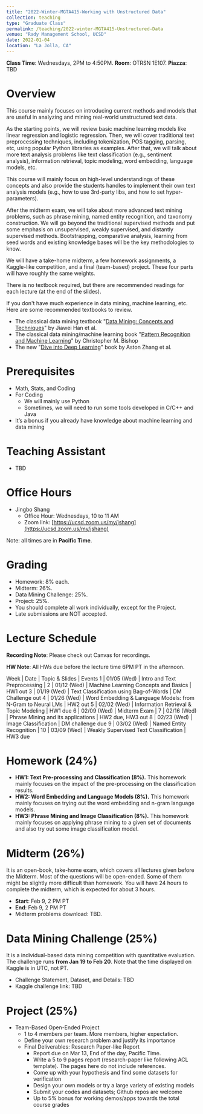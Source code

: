 ```yaml
---
title: "2022-Winter-MGTA415-Working with Unstructured Data"
collection: teaching
type: "Graduate Class"
permalink: /teaching/2022-winter-MGTA415-Unstructured-Data
venue: "Rady Management School, UCSD"
date: 2022-01-04
location: "La Jolla, CA"
---
```


**Class Time**: Wednesdays, 2PM to 4:50PM.  **Room**: OTRSN 1E107.  **Piazza**: TBD


Overview
======

This course mainly focuses on introducing current methods and models that are useful in analyzing and mining real-world unstructured text data.

As the starting points, we will review basic machine learning models like linear regression and logistic regression. Then, we will cover traditional text preprocessing techniques, including tokenization, POS tagging, parsing, etc, using popular Python libraries as examples. After that, we will talk about more text analysis problems like text classification (e.g., sentiment analysis), information retrieval, topic modeling, word embedding, language models, etc. 

This course will mainly focus on high-level understandings of these concepts and also provide the students handles to implement their own text analysis models (e.g., how to use 3rd-party libs, and how to set hyper-parameters).

After the midterm exam, we will take about more advanced text mining problems, such as phrase mining, named entity recognition, and taxonomy construction. We will go beyond the traditional supervised methods and put some emphasis on unsupervised, weakly supervised, and distantly supervised methods.
Bootstrapping, comparative analysis, learning from seed words and existing knowledge bases will be the key methodologies to know.

We will have a take-home midterm, a few homework assignments, a Kaggle-like competition, and a final (team-based) project. These four parts will have roughly the same weights.

There is no textbook required, but there are recommended readings for each lecture (at the end of the slides).

If you don't have much experience in data mining, machine learning, etc. Here are some recommended textbooks to review.

- The classical data mining textbook "[Data Mining: Concepts and Techniques](https://books.google.com/books/about/Data_Mining_Concepts_and_Techniques.html?id=pQws07tdpjoC&source=kp_book_description)" by Jiawei Han et al.
- The classical data mining/machine learning book "[Pattern Recognition and Machine Learning](https://books.google.com/books/about/Pattern_Recognition_and_Machine_Learning.html?id=HL4HrgEACAAJ&source=kp_book_description)" by Christopher M. Bishop
- The new "[Dive into Deep Learning](https://d2l.ai/)" book by Aston Zhang et al.


Prerequisites
======

- Math, Stats, and Coding
- For Coding
    - We will mainly use Python
    - Sometimes, we will need to run some tools developed in C/C++ and Java
- It’s a bonus if you already have knowledge about machine learning and data mining

Teaching Assistant
======

- TBD

Office Hours
======

- Jingbo Shang
    - Office Hour: Wednesdays, 10 to 11 AM
    - Zoom link: [https://ucsd.zoom.us/my/jshang](https://ucsd.zoom.us/my/jshang)

Note: all times are in **Pacific Time**.

Grading
======

- Homework: 8% each. 
- Midterm: 26%.
- Data Mining Challenge: 25%.
- Project: 25%.
- You should complete all work individually, except for the Project.
- Late submissions are NOT accepted.

Lecture Schedule
======

**Recording Note**: Please check out Canvas for recordings.

**HW Note**: All HWs due before the lecture time 6PM PT in the afternoon. 

Week | Date        | Topic & Slides                                              | Events
1    | 01/05 (Wed) | Intro and Text Preprocessing                                | 
2    | 01/12 (Wed) | Machine Learning Concepts and Basics                        | HW1 out
3    | 01/19 (Wed) | Text Classification using Bag-of-Words                      | DM Challenge out
4    | 01/26 (Wed) | Word Embedding & Language Models: from N-Gram to Neural LMs | HW2 out
5    | 02/02 (Wed) | Information Retrieval & Topic Modeling                      | HW1 due 
6    | 02/09 (Wed) | Midterm Exam                                                |
7    | 02/16 (Wed) | Phrase Mining and its applications                          | HW2 due, HW3 out
8    | 02/23 (Wed) | Image Classification                                        | DM challenge due
9    | 03/02 (Wed) | Named Entity Recognition                                    | 
10   | 03/09 (Wed) | Weakly Supervised Text Classification                       | HW3 due

Homework (24%)
======

- **HW1: Text Pre-processing and Classification (8%).** This homework mainly focuses on the impact of the pre-processing on the classification results.
- **HW2: Word Embedding and Language Models (8%).** This homework mainly focuses on trying out the word embedding and n-gram language models. 
- **HW3: Phrase Mining and Image Classification (8%).** This homework mainly focuses on applying phrase mining to a given set of documents and also try out some image classification model.

Midterm (26%)
======

It is an open-book, take-home exam, which covers all lectures given before the Midterm. Most of the questions will be open-ended. Some of them might be slightly more difficult than homework. You will have 24 hours to complete the midterm, which is expected for about 3 hours.

- **Start**: Feb 9, 2 PM PT
- **End**: Feb 9, 2 PM PT
- Midterm problems download: TBD.

Data Mining Challenge (25%)
======

It is a individual-based data mining competition with quantitative evaluation. The challenge runs **from Jan 19 to Feb 20**. Note that the time displayed on Kaggle is in UTC, not PT.

- Challenge Statement, Dataset, and Details: TBD
- Kaggle challenge link: TBD

Project (25%)
======

- Team-Based Open-Ended Project
    - 1 to 4 members per team. More members, higher expectation.
    - Define your own research problem and justify its importance
    - Final Deliverables: Research Paper-like Report
        - Report due on Mar 13, End of the day, Pacific Time. 
        - Write a 5 to 9 pages report (research-paper like following ACL template). The pages here do not include references.
        - Come up with your hypothesis and find some datasets for verification
        - Design your own models or try a large variety of existing models
        - Submit your codes and datasets; Github repos are welcome
        - Up to 5% bonus for working demos/apps towards the total course grades
